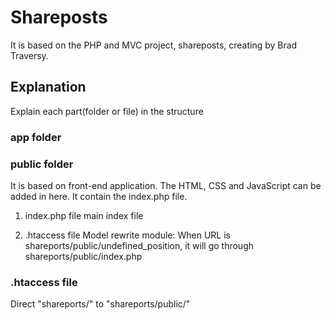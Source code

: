 # Shareposts
It is based on the PHP and MVC project, shareposts, creating by Brad Traversy.
## Explanation
Explain each part(folder or file) in the structure
### app folder
### public folder
It is based on front-end application. The HTML, CSS and JavaScript can be added in here. It contain the index.php file.
 1. index.php file
 main index file

 2. .htaccess file
Model rewrite module: When URL is shareports/public/undefined_position, it will go through shareports/public/index.php
### .htaccess file
Direct "shareports/" to "shareports/public/"
